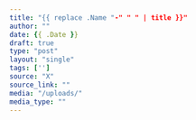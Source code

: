```yaml
---
title: "{{ replace .Name "-" " " | title }}"
author: ""
date: {{ .Date }}
draft: true
type: "post"
layout: "single"
tags: ['']
source: "X"
source_link: ""
media: "/uploads/"
media_type: ""
---
```


